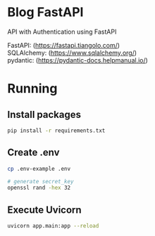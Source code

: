 # Blog FastAPI

API with Authentication using FastAPI  

FastAPI: (https://fastapi.tiangolo.com/)  
SQLAlchemy: (https://www.sqlalchemy.org/)  
pydantic: (https://pydantic-docs.helpmanual.io/)  

# Running

## Install packages

```bash
pip install -r requirements.txt
```

## Create .env

```bash
cp .env-example .env

# generate secret_key
openssl rand -hex 32
```

## Execute Uvicorn

```bash
uvicorn app.main:app --reload
```
